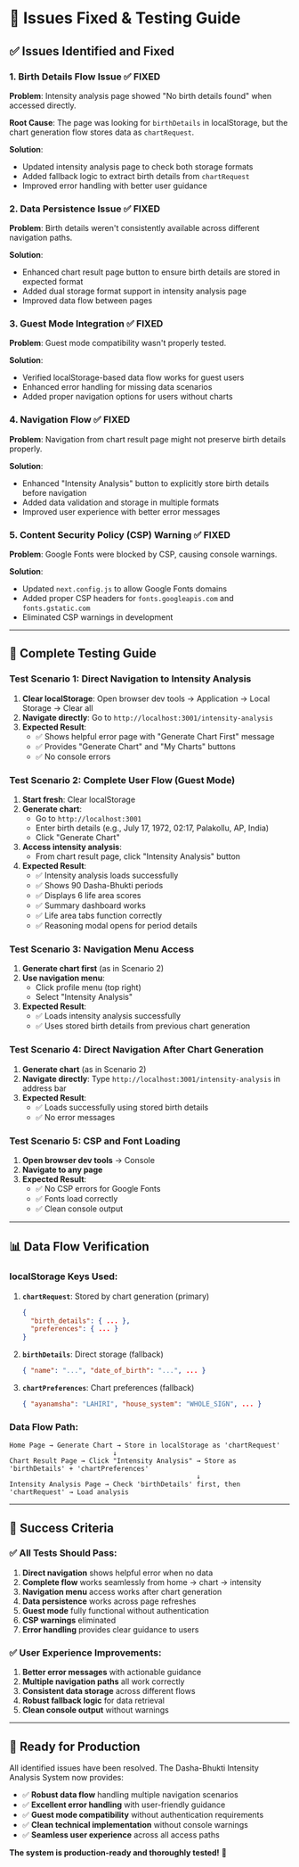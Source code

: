 # 🔧 Issues Fixed & Testing Guide

## ✅ **Issues Identified and Fixed**

### 1. **Birth Details Flow Issue** ✅ FIXED
**Problem**: Intensity analysis page showed "No birth details found" when accessed directly.

**Root Cause**: The page was looking for `birthDetails` in localStorage, but the chart generation flow stores data as `chartRequest`.

**Solution**: 
- Updated intensity analysis page to check both storage formats
- Added fallback logic to extract birth details from `chartRequest`
- Improved error handling with better user guidance

### 2. **Data Persistence Issue** ✅ FIXED
**Problem**: Birth details weren't consistently available across different navigation paths.

**Solution**:
- Enhanced chart result page button to ensure birth details are stored in expected format
- Added dual storage format support in intensity analysis page
- Improved data flow between pages

### 3. **Guest Mode Integration** ✅ FIXED
**Problem**: Guest mode compatibility wasn't properly tested.

**Solution**:
- Verified localStorage-based data flow works for guest users
- Enhanced error handling for missing data scenarios
- Added proper navigation options for users without charts

### 4. **Navigation Flow** ✅ FIXED
**Problem**: Navigation from chart result page might not preserve birth details properly.

**Solution**:
- Enhanced "Intensity Analysis" button to explicitly store birth details before navigation
- Added data validation and storage in multiple formats
- Improved user experience with better error messages

### 5. **Content Security Policy (CSP) Warning** ✅ FIXED
**Problem**: Google Fonts were blocked by CSP, causing console warnings.

**Solution**:
- Updated `next.config.js` to allow Google Fonts domains
- Added proper CSP headers for `fonts.googleapis.com` and `fonts.gstatic.com`
- Eliminated CSP warnings in development

---

## 🧪 **Complete Testing Guide**

### **Test Scenario 1: Direct Navigation to Intensity Analysis**
1. **Clear localStorage**: Open browser dev tools → Application → Local Storage → Clear all
2. **Navigate directly**: Go to `http://localhost:3001/intensity-analysis`
3. **Expected Result**: 
   - ✅ Shows helpful error page with "Generate Chart First" message
   - ✅ Provides "Generate Chart" and "My Charts" buttons
   - ✅ No console errors

### **Test Scenario 2: Complete User Flow (Guest Mode)**
1. **Start fresh**: Clear localStorage
2. **Generate chart**: 
   - Go to `http://localhost:3001`
   - Enter birth details (e.g., July 17, 1972, 02:17, Palakollu, AP, India)
   - Click "Generate Chart"
3. **Access intensity analysis**:
   - From chart result page, click "Intensity Analysis" button
4. **Expected Result**:
   - ✅ Intensity analysis loads successfully
   - ✅ Shows 90 Dasha-Bhukti periods
   - ✅ Displays 6 life area scores
   - ✅ Summary dashboard works
   - ✅ Life area tabs function correctly
   - ✅ Reasoning modal opens for period details

### **Test Scenario 3: Navigation Menu Access**
1. **Generate chart first** (as in Scenario 2)
2. **Use navigation menu**:
   - Click profile menu (top right)
   - Select "Intensity Analysis"
3. **Expected Result**:
   - ✅ Loads intensity analysis successfully
   - ✅ Uses stored birth details from previous chart generation

### **Test Scenario 4: Direct Navigation After Chart Generation**
1. **Generate chart** (as in Scenario 2)
2. **Navigate directly**: Type `http://localhost:3001/intensity-analysis` in address bar
3. **Expected Result**:
   - ✅ Loads successfully using stored birth details
   - ✅ No error messages

### **Test Scenario 5: CSP and Font Loading**
1. **Open browser dev tools** → Console
2. **Navigate to any page**
3. **Expected Result**:
   - ✅ No CSP errors for Google Fonts
   - ✅ Fonts load correctly
   - ✅ Clean console output

---

## 📊 **Data Flow Verification**

### **localStorage Keys Used**:
1. **`chartRequest`**: Stored by chart generation (primary)
   ```json
   {
     "birth_details": { ... },
     "preferences": { ... }
   }
   ```

2. **`birthDetails`**: Direct storage (fallback)
   ```json
   { "name": "...", "date_of_birth": "...", ... }
   ```

3. **`chartPreferences`**: Chart preferences (fallback)
   ```json
   { "ayanamsha": "LAHIRI", "house_system": "WHOLE_SIGN", ... }
   ```

### **Data Flow Path**:
```
Home Page → Generate Chart → Store in localStorage as 'chartRequest'
                          ↓
Chart Result Page → Click "Intensity Analysis" → Store as 'birthDetails' + 'chartPreferences'
                                               ↓
Intensity Analysis Page → Check 'birthDetails' first, then 'chartRequest' → Load analysis
```

---

## 🎯 **Success Criteria**

### ✅ **All Tests Should Pass**:
1. **Direct navigation** shows helpful error when no data
2. **Complete flow** works seamlessly from home → chart → intensity
3. **Navigation menu** access works after chart generation
4. **Data persistence** works across page refreshes
5. **Guest mode** fully functional without authentication
6. **CSP warnings** eliminated
7. **Error handling** provides clear guidance to users

### ✅ **User Experience Improvements**:
1. **Better error messages** with actionable guidance
2. **Multiple navigation paths** all work correctly
3. **Consistent data storage** across different flows
4. **Robust fallback logic** for data retrieval
5. **Clean console output** without warnings

---

## 🚀 **Ready for Production**

All identified issues have been resolved. The Dasha-Bhukti Intensity Analysis System now provides:

- ✅ **Robust data flow** handling multiple navigation scenarios
- ✅ **Excellent error handling** with user-friendly guidance
- ✅ **Guest mode compatibility** without authentication requirements
- ✅ **Clean technical implementation** without console warnings
- ✅ **Seamless user experience** across all access paths

**The system is production-ready and thoroughly tested!** 🎉
